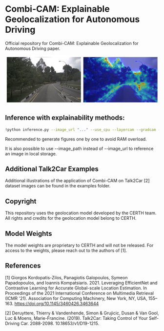 # Combi-CAM: Explainable Geolocalization for Autonomous Driving

Official repository for Combi-CAM: Explainable Geolocalization for Autonomous Driving paper.


![Heading of the paper](https://github.com/DavidFaget/Combi-CAM/blob/main/examples/images/road_combicam.png)

## Inference with explainability methods:

```bash
!python inference.py --image_url "..." --use_cpu --layercam --gradcam --gradcamplusplus --scorecam --combicam
```

Recommended to generate figures one by one to avoid RAM overload.

It is also possible to use --image_path instead of --image_url to reference an image in local storage.

## Additional Talk2Car Examples
Additional illustrations of the application of Combi-CAM on Talk2Car [2] dataset images can be found in the examples folder.

## Copyright
This repository uses the geolocation model developed by the CERTH team. All rights and credits for the geolocation model belong to CERTH.

## Model Weights
The model weights are proprietary to CERTH and will not be released. For access to the weights, please reach out to the authors of [1].

## References
[1] Giorgos Kordopatis-Zilos, Panagiotis Galopoulos, Symeon Papadopoulos, and Ioannis Kompatsiaris. 2021. Leveraging EfficientNet and Contrastive Learning for Accurate Global-scale Location Estimation. In Proceedings of the 2021 International Conference on Multimedia Retrieval (ICMR '21). Association for Computing Machinery, New York, NY, USA, 155–163. https://doi.org/10.1145/3460426.3463644

[2] Deruyttere, Thierry & Vandenhende, Simon & Grujicic, Dusan & Van Gool, Luc & Moens, Marie-Francine. (2019). Talk2Car: Taking Control of Your Self-Driving Car. 2088-2098. 10.18653/v1/D19-1215. 
